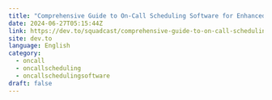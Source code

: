 ```yaml
---
title: "Comprehensive Guide to On-Call Scheduling Software for Enhanced Incident Response"
date: 2024-06-27T05:15:44Z
link: https://dev.to/squadcast/comprehensive-guide-to-on-call-scheduling-software-for-enhanced-incident-response-1235?utm_medium=RSS&utm_source=news.12bit.vn
site: dev.to
language: English
category:
  - oncall
  - oncallscheduling
  - oncallschedulingsoftware
draft: false
---
```

